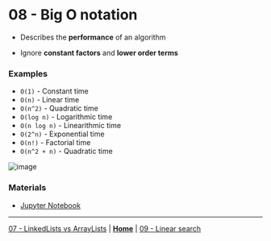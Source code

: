 # 08 - Big O notation

- Describes the **performance** of an algorithm

- Ignore **constant factors** and **lower order terms**


### Examples

- `O(1)` - Constant time
- `O(n)` - Linear time
- `O(n^2)` - Quadratic time
- `O(log n)` - Logarithmic time
- `O(n log n)` - Linearithmic time
- `O(2^n)` - Exponential time
- `O(n!)` - Factorial time
- `O(n^2 + n)` - Quadratic time

![image](https://user-images.githubusercontent.com/76637730/211042409-dc5d2ccf-e56f-4507-8541-8de0e0311097.png)


### Materials

* [Jupyter Notebook](../../02/01-introduction/solution3.ipynb)


---

[07 - LinkedLists vs ArrayLists](../07-vs/README.md) | **[Home](../README.md)** | [09 - Linear search](../09-linear-search/README.md)